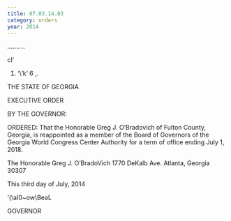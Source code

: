 ```yaml
---
title: 07.03.14.03
category: orders
year: 2014
---
```

....... ..

   

cl‘
1. ‘\‘k‘ 6 ,.

THE STATE OF GEORGIA

EXECUTIVE ORDER

BY THE GOVERNOR:

ORDERED: That the Honorable Greg J. O’Bradovich of Fulton County,
Georgia, is reappointed as a member of the Board of Governors of
the Georgia World Congress Center Authority for a term of office
ending July 1, 2018.

The Honorable Greg J. O’BradoVich
1770 DeKalb Ave.
Atlanta, Georgia 30307

This third day of July, 2014

‘(\aI0~ow\BeaL

GOVERNOR

